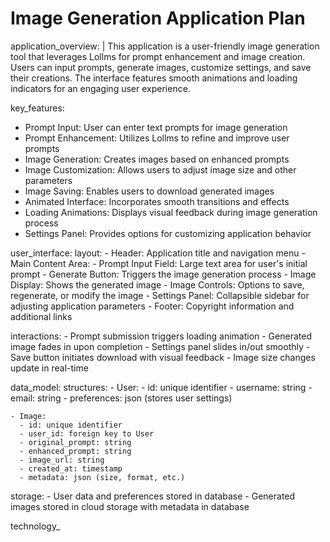 # Image Generation Application Plan

application_overview: |
  This application is a user-friendly image generation tool that leverages Lollms for prompt enhancement and image creation. Users can input prompts, generate images, customize settings, and save their creations. The interface features smooth animations and loading indicators for an engaging user experience.

key_features:
  - Prompt Input: User can enter text prompts for image generation
  - Prompt Enhancement: Utilizes Lollms to refine and improve user prompts
  - Image Generation: Creates images based on enhanced prompts
  - Image Customization: Allows users to adjust image size and other parameters
  - Image Saving: Enables users to download generated images
  - Animated Interface: Incorporates smooth transitions and effects
  - Loading Animations: Displays visual feedback during image generation process
  - Settings Panel: Provides options for customizing application behavior

user_interface:
  layout:
    - Header: Application title and navigation menu
    - Main Content Area:
      - Prompt Input Field: Large text area for user's initial prompt
      - Generate Button: Triggers the image generation process
      - Image Display: Shows the generated image
      - Image Controls: Options to save, regenerate, or modify the image
    - Settings Panel: Collapsible sidebar for adjusting application parameters
    - Footer: Copyright information and additional links
  
  interactions:
    - Prompt submission triggers loading animation
    - Generated image fades in upon completion
    - Settings panel slides in/out smoothly
    - Save button initiates download with visual feedback
    - Image size changes update in real-time

data_model:
  structures:
    - User:
      - id: unique identifier
      - username: string
      - email: string
      - preferences: json (stores user settings)
    
    - Image:
      - id: unique identifier
      - user_id: foreign key to User
      - original_prompt: string
      - enhanced_prompt: string
      - image_url: string
      - created_at: timestamp
      - metadata: json (size, format, etc.)

  storage:
    - User data and preferences stored in database
    - Generated images stored in cloud storage with metadata in database

technology_